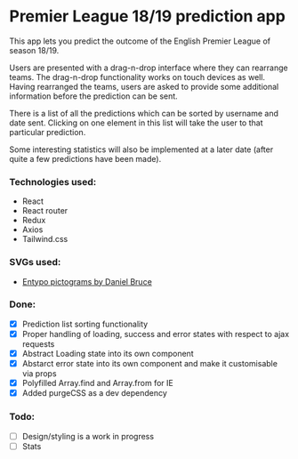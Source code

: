 # Premier League 18/19 prediction app

This app lets you predict the outcome of the English Premier League of season 18/19.

Users are presented with a drag-n-drop interface where they can rearrange teams. The drag-n-drop functionality works on touch devices as well. Having rearranged the teams, users are asked to provide some additional information before the prediction can be sent.

There is a list of all the predictions which can be sorted by username and date sent. Clicking on one element in this list will take the user to that particular prediction.

Some interesting statistics will also be implemented at a later date (after quite a few predictions have been made).

### Technologies used:
* React
* React router
* Redux
* Axios
* Tailwind.css

### SVGs used:
* [Entypo pictograms by Daniel Bruce](http://www.entypo.com)

### Done:
* [x] Prediction list sorting functionality
* [x] Proper handling of loading, success and error states with respect to ajax requests
* [x] Abstract Loading state into its own component
* [x] Abstarct error state into its own component and make it customisable via props
* [x] Polyfilled Array.find and Array.from for IE
* [x] Added purgeCSS as a dev dependency

### Todo:
* [ ] Design/styling is a work in progress
* [ ] Stats